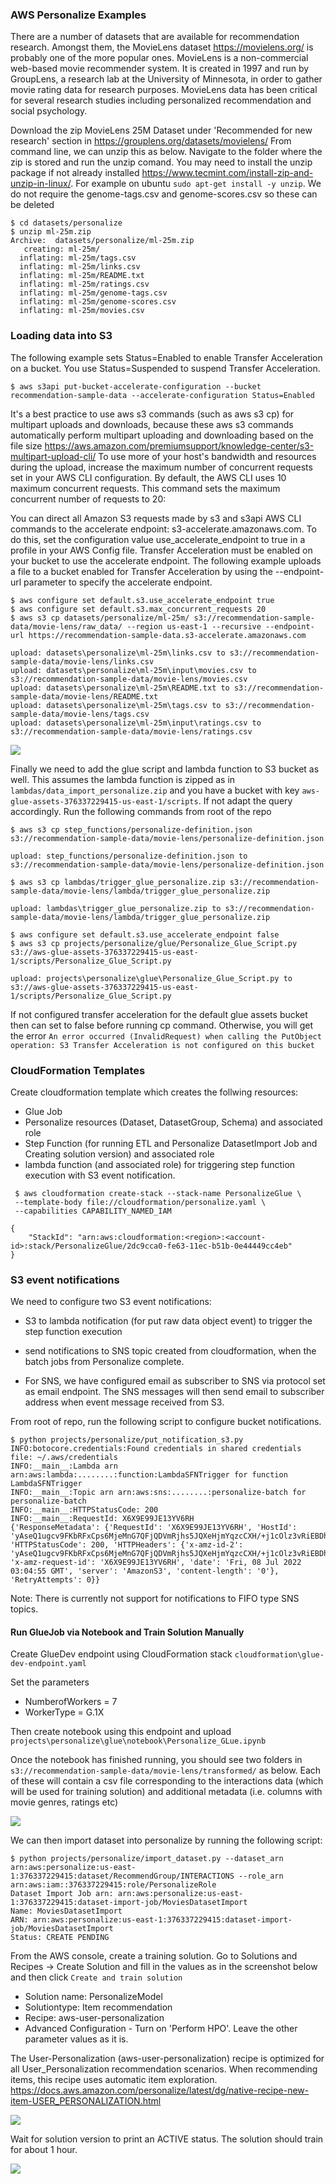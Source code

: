 
### AWS Personalize Examples

There are a number of datasets that are available for recommendation research. Amongst them, the MovieLens dataset https://movielens.org/ is 
probably one of the more popular ones. MovieLens is a non-commercial web-based movie recommender system. It is created in 1997 and 
run by GroupLens, a research lab at the University of Minnesota, in order to gather movie rating data for research purposes. 
MovieLens data has been critical for several research studies including personalized recommendation and social psychology.

Download the zip MovieLens 25M Dataset under 'Recommended for new research' section in https://grouplens.org/datasets/movielens/
From command line, we can unzip this as below. Navigate to the folder where the zip is stored and run the unzip comand.
You may need to install the unzip package if not already installed https://www.tecmint.com/install-zip-and-unzip-in-linux/. 
For example on ubuntu `sudo apt-get install -y unzip`.
We do not require the genome-tags.csv and genome-scores.csv so these can be deleted

```
$ cd datasets/personalize
$ unzip ml-25m.zip
Archive:  datasets/personalize/ml-25m.zip
   creating: ml-25m/
  inflating: ml-25m/tags.csv
  inflating: ml-25m/links.csv
  inflating: ml-25m/README.txt
  inflating: ml-25m/ratings.csv
  inflating: ml-25m/genome-tags.csv
  inflating: ml-25m/genome-scores.csv
  inflating: ml-25m/movies.csv

```

 ### Loading data into S3 


The following example sets Status=Enabled to enable Transfer Acceleration on a bucket. You use Status=Suspended to suspend Transfer Acceleration.

```
$ aws s3api put-bucket-accelerate-configuration --bucket recommendation-sample-data --accelerate-configuration Status=Enabled

```

It's a best practice to use aws s3 commands (such as aws s3 cp) for multipart uploads and downloads, because these aws s3 commands automatically perform multipart uploading and downloading based on the file size
https://aws.amazon.com/premiumsupport/knowledge-center/s3-multipart-upload-cli/
To use more of your host's bandwidth and resources during the upload, increase the maximum number of concurrent requests set in your AWS CLI configuration. By default, the AWS CLI uses 10 maximum concurrent requests. This command sets the maximum concurrent number of requests to 20:

You can direct all Amazon S3 requests made by s3 and s3api AWS CLI commands to the accelerate endpoint: s3-accelerate.amazonaws.com. To do this, set the configuration value use_accelerate_endpoint to true in a profile in your AWS Config file. Transfer Acceleration must be enabled on your bucket to use the accelerate endpoint.
The following example uploads a file to a bucket enabled for Transfer Acceleration by using the --endpoint-url parameter to specify the accelerate endpoint.

```
$ aws configure set default.s3.use_accelerate_endpoint true
$ aws configure set default.s3.max_concurrent_requests 20
$ aws s3 cp datasets/personalize/ml-25m/ s3://recommendation-sample-data/movie-lens/raw_data/ --region us-east-1 --recursive --endpoint-url https://recommendation-sample-data.s3-accelerate.amazonaws.com

upload: datasets\personalize\ml-25m\links.csv to s3://recommendation-sample-data/movie-lens/links.csv
upload: datasets\personalize\ml-25m\input\movies.csv to s3://recommendation-sample-data/movie-lens/movies.csv
upload: datasets\personalize\ml-25m\README.txt to s3://recommendation-sample-data/movie-lens/README.txt
upload: datasets\personalize\ml-25m\tags.csv to s3://recommendation-sample-data/movie-lens/tags.csv
upload: datasets\personalize\ml-25m\input\ratings.csv to s3://recommendation-sample-data/movie-lens/ratings.csv

```

<img src="https://github.com/ryankarlos/AWS-ML-services/blob/master/screenshots/personalize/s3_raw_data.png"></img>

Finally we need to add the glue script and lambda function to S3 bucket as well. This assumes the lambda function is zipped 
as in `lambdas/data_import_personalize.zip` and you have a bucket with key `aws-glue-assets-376337229415-us-east-1/scripts`. If not adapt
the query accordingly. Run the following commands from root of the repo

```
$ aws s3 cp step_functions/personalize-definition.json s3://recommendation-sample-data/movie-lens/personalize-definition.json

upload: step_functions/personalize-definition.json to s3://recommendation-sample-data/movie-lens/personalize-definition.json

```

```
$ aws s3 cp lambdas/trigger_glue_personalize.zip s3://recommendation-sample-data/movie-lens/lambda/trigger_glue_personalize.zip

upload: lambdas\trigger_glue_personalize.zip to s3://recommendation-sample-data/movie-lens/lambda/trigger_glue_personalize.zip

```

```
$ aws configure set default.s3.use_accelerate_endpoint false
$ aws s3 cp projects/personalize/glue/Personalize_Glue_Script.py s3://aws-glue-assets-376337229415-us-east-1/scripts/Personalize_Glue_Script.py

upload: projects\personalize\glue\Personalize_Glue_Script.py to s3://aws-glue-assets-376337229415-us-east-1/scripts/Personalize_Glue_Script.py

```

If not configured transfer acceleration for the default glue assets bucket then can set to false before running cp command.
Otherwise, you will get the error
`An error occurred (InvalidRequest) when calling the PutObject operation: S3 Transfer Acceleration is not configured on this bucket`


### CloudFormation Templates

Create cloudformation template which creates the follwing resources:

* Glue Job 
* Personalize resources (Dataset, DatasetGroup, Schema) and associated role 
* Step Function (for running ETL and Personalize DatasetImport Job and Creating solution version) and associated role
* lambda function (and associated role) for triggering step function execution with S3 event notification.

```
 $ aws cloudformation create-stack --stack-name PersonalizeGlue \
 --template-body file://cloudformation/personalize.yaml \
 --capabilities CAPABILITY_NAMED_IAM

{
    "StackId": "arn:aws:cloudformation:<region>:<account-id>:stack/PersonalizeGlue/2dc9cca0-fe63-11ec-b51b-0e44449cc4eb"
}

```

### S3 event notifications

We need to configure two S3 event notifications:

* S3 to lambda notification (for put raw data object event) to trigger the step function execution
* send notifications to SNS topic created from cloudformation, when the batch jobs from Personalize complete.  

* For SNS, we have configured email as subscriber to SNS via protocol set as email endpoint.
The SNS messages will then send email to subscriber address when event message received from S3.

From root of repo, run the following script to configure bucket notifications. 

```
$ python projects/personalize/put_notification_s3.py
INFO:botocore.credentials:Found credentials in shared credentials file: ~/.aws/credentials
INFO:__main__:Lambda arn arn:aws:lambda:........:function:LambdaSFNTrigger for function LambdaSFNTrigger
INFO:__main__:Topic arn arn:aws:sns:........:personalize-batch for personalize-batch
INFO:__main__:HTTPStatusCode: 200
INFO:__main__:RequestId: X6X9E99JE13YV6RH
{'ResponseMetadata': {'RequestId': 'X6X9E99JE13YV6RH', 'HostId': 'yAseQ1ugcv9FKbRFxCps6MjeMnG7QFjQDVmRjhs5JQXeHjmYqzcCXH/+j1cOlz3vRiEBDhZPOnQ=', 
'HTTPStatusCode': 200, 'HTTPHeaders': {'x-amz-id-2': 'yAseQ1ugcv9FKbRFxCps6MjeMnG7QFjQDVmRjhs5JQXeHjmYqzcCXH/+j1cOlz3vRiEBDhZPOnQ=', 
'x-amz-request-id': 'X6X9E99JE13YV6RH', 'date': 'Fri, 08 Jul 2022 03:04:55 GMT', 'server': 'AmazonS3', 'content-length': '0'}, 'RetryAttempts': 0}}

```

Note: There is currently not support for notifications to FIFO type SNS topics. 

#### Run GlueJob via Notebook and Train Solution Manually

Create GlueDev endpoint using CloudFormation stack `cloudformation\glue-dev-endpoint.yaml`

Set the parameters 
* NumberofWorkers = 7
* WorkerType = G.1X

Then create notebook using this endpoint and upload `projects\personalize\glue\notebook\Personalize_GLue.ipynb`

Once the notebook has finished running, you should see two folders in `s3://recommendation-sample-data/movie-lens/transformed/` as below. 
Each of these will contain a csv file corresponding to the interactions data (which will be used for training solution) and 
additional metadata (i.e. columns with movie genres, ratings etc)

<img src="https://github.com/ryankarlos/AWS-ML-services/blob/master/screenshots/personalize/s3_glue_output.png"></img>

We can then import dataset into personalize by running the following script:

```
$ python projects/personalize/import_dataset.py --dataset_arn arn:aws:personalize:us-east-1:376337229415:dataset/RecommendGroup/INTERACTIONS --role_arn arn:aws:iam::376337229415:role/PersonalizeRole
Dataset Import Job arn: arn:aws:personalize:us-east-1:376337229415:dataset-import-job/MoviesDatasetImport
Name: MoviesDatasetImport
ARN: arn:aws:personalize:us-east-1:376337229415:dataset-import-job/MoviesDatasetImport
Status: CREATE PENDING
```

From the AWS console, create a training solution. Go to Solutions and Recipes -> Create Solution and fill in the 
values as in the screenshot below and then click `Create and train solution`

* Solution name: PersonalizeModel
* Solutiontype: Item recommendation
* Recipe: aws-user-personalization
* Advanced Configuration - Turn on 'Perform HPO'. Leave the other parameter values as it is.

The User-Personalization (aws-user-personalization) recipe is optimized for all User_Personalization recommendation scenarios. 
When recommending items, this recipe uses automatic item exploration.
https://docs.aws.amazon.com/personalize/latest/dg/native-recipe-new-item-USER_PERSONALIZATION.html

<img src="https://github.com/ryankarlos/AWS-ML-services/blob/master/screenshots/personalize/create_solution_console.png"></img>

Wait for solution version to print an ACTIVE status. The solution should train for about 1 hour. 

<img src="https://github.com/ryankarlos/AWS-ML-services/blob/master/screenshots/personalize/personalize_solution_user-personalization_recipe_with_HPO"></img>

